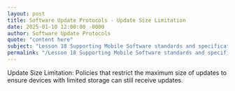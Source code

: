 ```yaml
---
layout: post
title: Software Update Protocols - Update Size Limitation
date: 2025-01-10 12:00:00 -0000
author: Software Update Protocols
quote: "content here"
subject: "Lesson 18 Supporting Mobile Software standards and specifications"
permalink: "/Lesson 18 Supporting Mobile Software standards and specifications/Software Update Protocols/Software Update Protocols - Update Size Limitation"
---
```


Update Size Limitation: Policies that restrict the maximum size of updates to ensure devices with limited storage can still receive updates.
